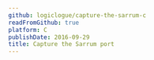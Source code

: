 ```yaml
---
github: logiclogue/capture-the-sarrum-c
readFromGithub: true
platform: C
publishDate: 2016-09-29
title: Capture the Sarrum port
---
```

